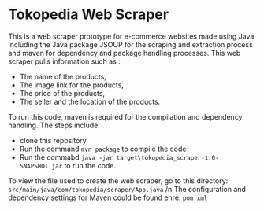 # Tokopedia Web Scraper
This is a web scraper prototype for e-commerce websites made using Java, including the Java package JSOUP for the scraping and extraction process and maven for dependency and package handling processes.
This web scraper pulls information such as :
* The name of the products,
* The image link for the products,
* The price of the products,
* The seller and the location of the products.

To run this code, maven is required for the compilation and dependency handling.
The steps include:
* clone this repository
* Run the command ```mvn package``` to compile the code
* Run the commabd ```java -jar target\tokopedia_scraper-1.0-SNAPSHOT.jar``` to run the code.

To view the file used to create the web scraper, go to this directory:
```src/main/java/com/tokopedia/scraper/App.java``` /n
The configuration and dependency settings for Maven could be found ehre:
```pom.xml```
